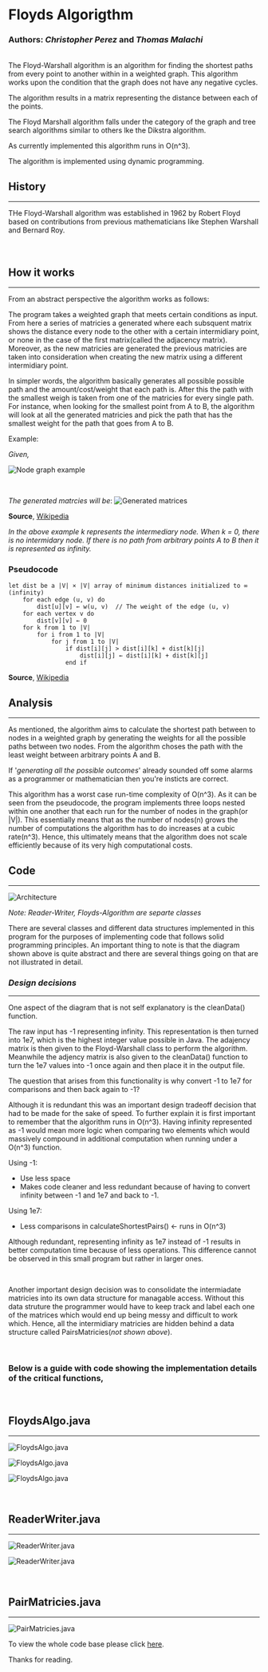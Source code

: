 #  Floyds Algorigthm
###  Authors: *Christopher Perez* and *Thomas Malachi*

<br />
The Floyd-Warshall algorithm is an algorithm for finding the shortest paths from every point to another within in a weighted graph. This algorithm works upon the condition that the graph does not have any negative cycles. 

The algorithm results in a matrix representing the distance between each of the points. 

The Floyd Marshall algorithm falls under the category of the graph and tree search algorithms similar to others lke the Dikstra algorithm. 

As currently implemented this algorithm runs in O(n^3). 

The algorithm is implemented using dynamic programming.

## History
---
THe Floyd-Warshall algorithm was established in 1962 by Robert Floyd based on contributions from previous mathematicians like Stephen Warshall and Bernard Roy. 
<br />
<br />
<br />

## How it works
---
From an abstract perspective the algorithm works as follows:

The program takes a weighted graph that meets certain conditions as input. From here a series of matricies a generated where each subsquent matrix shows the distance every  node to the other with a certain intermidiary point, or none in the case of the first matrix(called the adjacency matrix). Moreover, as the new matricies are generated the previous matricies are taken into consideration when creating the new matrix using a different intermidiary point. 

In simpler words, the algorithm basically generates all possible possible path and the amount/cost/weight that each path is. After this 
the path with the smallest weigh is taken from one of the matricies for every single path. For instance, when looking for the smallest point from A to B, the algorithm will look at all the generated matricies and pick the path that has the smallest weight for the path that goes from A to B.  

Example:

*Given,*
<br />

![Node graph example](./resources/example-node-graph.png)

<br />

*The generated matrcies will be*:
![Generated matrices](./resources/example-inner-matricies.png)

**Source**, [Wikipedia](https://en.wikipedia.org/wiki/Floyd%E2%80%93Warshall_algorithm)

*In the above example k represents the intermediary node. When k = 0, there is no intermidary node. If there is no path from arbitrary points A to B then it is represented as infinity.* 



### **Pseudocode**
```
let dist be a |V| × |V| array of minimum distances initialized to ∞ (infinity)
    for each edge (u, v) do
        dist[u][v] ← w(u, v)  // The weight of the edge (u, v)
    for each vertex v do
        dist[v][v] ← 0
    for k from 1 to |V|
        for i from 1 to |V|
            for j from 1 to |V|
                if dist[i][j] > dist[i][k] + dist[k][j] 
                    dist[i][j] ← dist[i][k] + dist[k][j]
                end if
```
**Source**, [Wikipedia](https://en.wikipedia.org/wiki/Floyd%E2%80%93Warshall_algorithm)





## Analysis
---

As mentioned, the algorithm aims to calculate the shortest path between to nodes in a weighted graph by generating the weights for all the possible paths between two nodes. From the algorithm choses the path with the least weight between arbitrary points A and B. 

If '*generating all the possible outcomes*' already sounded off some alarms as a programmer or mathematician then you're insticts are correct. 

This algorithm has a worst case run-time complexity of O(n^3). As it can be seen from the pseudocode, the program implements three loops nested within one another that each run for the number of nodes in the graph(or |V|). This essentially means that as the number of nodes(n) grows the number of computations the algorithm has to do increases at a cubic rate(n^3). Hence, this ultimately means that  the algorithm does not scale efficiently because of its very high computational costs.

## Code
---

![Architecture](./resources/architecture.png)

*Note: Reader-Writer, Floyds-Algorithm are separte classes*


There are several classes and different data structures implemented in this program for the purposes of implementing code that follows solid programming principles. An important thing to note is that the diagram shown above is quite abstract and there are several things going on that are not illustrated in detail. 

### ***Design decisions***
---
One aspect of the diagram that is not self explanatory is the cleanData() function. 

The raw input has -1 representing infinity. This representation is then turned into 1e7, which is the highest integer value possible in Java. The adajency matrix is then given to the Floyd-Warshall class to perform the algorithm. Meanwhile the adjency matrix is also given to the cleanData() function to turn the 1e7 values into -1 once again and then place it in the output file. 

The question that arises from this functionality is why convert -1 to 1e7 for comparisons and then back again to -1? 

Although it is redundant this was an important design tradeoff decision that had to be made for the sake of speed. To further explain it is first important to remember that the algorithm runs in O(n^3).  Having infinity represented as -1 would mean more logic when comparing two elements which would massively compound in additional computation when running under a O(n^3) function.

Using -1:

- Use less space
- Makes code cleaner and less redundant because of having to convert infinity between -1 and 1e7 and back to -1.

Using 1e7:
- Less comparisons in calculateShortestPairs() <- runs in O(n^3)


Although redundant, representing infinity as 1e7 instead of -1 results in better computation time because of less operations. This difference cannot be observed in this small program but rather in larger ones.

<br />

Another important design decision was to consolidate the intermiadate matricies into its own data structure for managable access. Without this data struture the programmer would have to keep track and label each one of the matrices which would end up being messy and difficult to work which. Hence, all the intermidiary matricies are hidden behind a data structure called PairsMatricies(*not shown above*). 



<br />

### Below is a guide with code showing the implementation details of the critical functions,
<br />


## **FloydsAlgo.java**
---

![FloydsAlgo.java](./resources/code-calcShortDist.png)

![FloydsAlgo.java](./resources/code-calcShortDistMatrix.png)

![FloydsAlgo.java](./resources/code-calcShortestPairs.png)

<br />

## **ReaderWriter.java**
---
![ReaderWriter.java](./resources/code-fileToMatrix.png)

![ReaderWriter.java](./resources/code-matrixToFile.png)


<br />

## **PairMatricies.java**
---

![PairMatricies.java](./resources/code-pairsMatricies.png)


To view the whole code base please click [here](https://github.com/Chris0016/Floyds-Shortest-Path-Algorithm).


Thanks for reading. 